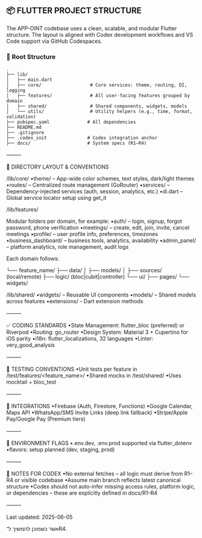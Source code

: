 ## 📦 FLUTTER PROJECT STRUCTURE

The APP-OINT codebase uses a clean, scalable, and modular Flutter structure. The layout is aligned with Codex development workflows and VS Code support via GitHub Codespaces.

### 📁 Root Structure

```plaintext
.
├── lib/
│   ├── main.dart
│   ├── core/                  # Core services: theme, routing, DI, logging
│   ├── features/              # All user-facing features grouped by domain
│   ├── shared/                # Shared components, widgets, models
│   └── utils/                 # Utility helpers (e.g., time, format, validation)
├── pubspec.yaml              # All dependencies
├── README.md
├── .gitignore
├── .codex_init               # Codex integration anchor
├── docs/                     # System specs (R1–R4)
```

⸻

🧱 DIRECTORY LAYOUT & CONVENTIONS

/lib/core/
•theme/ – App-wide color schemes, text styles, dark/light themes
•routes/ – Centralized route management (GoRouter)
•services/ – Dependency-injected services (auth, session, analytics, etc.)
•di.dart – Global service locator setup using get_it

/lib/features/

Modular folders per domain, for example:
•auth/ – login, signup, forgot password, phone verification
•meetings/ – create, edit, join, invite, cancel meetings
•profile/ – user profile info, preferences, timezones
•business_dashboard/ – business tools, analytics, availability
•admin_panel/ – platform analytics, role management, audit logs

Each domain follows:

└── feature_name/
    ├── data/
    │   ├── models/
    │   ├── sources/ (local/remote)
    ├── logic/ (bloc|cubit|controller)
    └── ui/
        ├── pages/
        └── widgets/

/lib/shared/
•widgets/ – Reusable UI components
•models/ – Shared models across features
•extensions/ – Dart extension methods

⸻

✅ CODING STANDARDS
•State Management: flutter_bloc (preferred) or Riverpod
•Routing: go_router
•Design System: Material 3 + Cupertino for iOS parity
•i18n: flutter_localizations, 32 languages
•Linter: very_good_analysis

⸻

🧪 TESTING CONVENTIONS
•Unit tests per feature in /test/features/<feature_name>/
•Shared mocks in /test/shared/
•Uses mocktail + bloc_test

⸻

🔗 INTEGRATIONS
•Firebase (Auth, Firestore, Functions)
•Google Calendar, Maps API
•WhatsApp/SMS Invite Links (deep link fallback)
•Stripe/Apple Pay/Google Pay (Premium tiers)

⸻

🚦 ENVIRONMENT FLAGS
•.env.dev, .env.prod supported via flutter_dotenv
•flavors: setup planned (dev, staging, prod)

⸻

📎 NOTES FOR CODEX
•No external fetches – all logic must derive from R1–R4 or visible codebase
•Assume main branch reflects latest canonical structure
•Codex should not auto-infer missing access rules, platform logic, or dependencies – these are explicitly defined in docs/R1–R4

⸻

Last updated: 2025-06-05

אשר כשמוכן להמשיך ל־R4.
